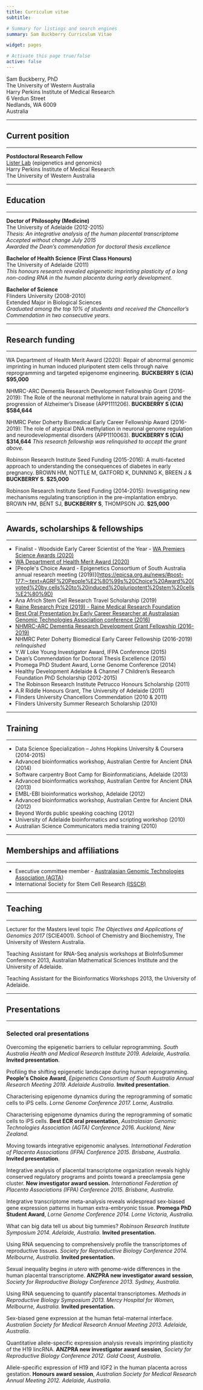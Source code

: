 ```yaml
---
title: Curriculum vitae
subtitle:

# Summary for listings and search engines
summary: Sam Buckberry Curriculum Vitae

widget: pages

# Activate this page true/false
active: false
---
```


Sam Buckberry, PhD   
The University of Western Australia  
Harry Perkins Institute of Medical Research  
6 Verdun Street  
Nedlands, WA 6009  
Australia

***

## Current position

***

**Postdoctoral Research Fellow**  
[Lister Lab](http://listerlab.org) (epigenetics and genomics)  
Harry Perkins Institute of Medical Research  
The University of Western Australia  

***

## Education

***

**Doctor of Philosophy (Medicine)**  
The University of Adelaide (2012-2015)  
*Thesis: An integrative analysis of the human placental transcriptome*  
*Accepted without change July 2015*  
*Awarded the Dean’s commendation for doctoral thesis excellence*

**Bachelor of Health Science (First Class Honours)**  
The University of Adelaide (2011)  
*This honours research revealed epigenetic imprinting plasticity of a long non-coding RNA in the human placenta during early development.*

**Bachelor of Science**  
Flinders University (2008-2010)  
Extended Major in Biological Sciences  
*Graduated among the top 10% of students and received the Chancellor’s Commendation in two consecutive years.*

***

## Research funding

***
WA Department of Health Merit Award (2020): Repair of abnormal genomic imprinting in human induced pluripotent stem cells through naive reprogramming and targeted epigenome engineering. **BUCKBERRY S (CIA) $95,000**

NHMRC-ARC Dementia Research Development Fellowship Grant (2016-2019): The Role of the neuronal methylome in natural brain ageing and the progression of Alzheimer’s Disease (APP1111206). **BUCKBERRY S (CIA) $584,644**

NHMRC Peter Doherty Biomedical Early Career Fellowship Award (2016-2019): The role of atypical DNA methylation in neuronal genome regulation and neurodevelopmental disorders (APP1110063). **BUCKBERRY S (CIA) $314,644** *This research fellowship was relinquished to accept the grant above.*

Robinson Research Institute Seed Funding (2015-2016): A multi-faceted approach to understanding the consequences of diabetes in early pregnancy.  BROWN HM, NOTTLE M, GATFORD K, DUNNING K, BREEN J & **BUCKBERRY S**. **$25,000**

Robinson Research Institute Seed Funding (2014-2015): Investigating new mechanisms regulating transcription in the pre-implantation embryo.
BROWN HM, BENT SJ, **BUCKBERRY S**, THOMPSON JG. **$25,000**

***

## Awards, scholarships & fellowships

***
* Finalist - Woodside Early Career Scientist of the Year - [WA Premiers Science Awards (2020)](https://www.wa.gov.au/organisation/department-of-jobs-tourism-science-and-innovation/premiers-science-awards#2020-premiers-science-award-winners:~:text=Dr%20Sam%20Buckberry,Fellow%20(The%20University%20of%20Western%20Australia))
* [WA Department of Health Merit Award (2020)](https://ww2.health.wa.gov.au/Articles/F_I/FutureHealth-WA/Merit-Awards/Merit-Awards-2019-20-recipients#phsocialmediacontent_0_linkedin:~:text=Merit%20Awards%20%E2%80%93%202019%2D2020%20recipients,-In)
* [People's Choice Award - Epigenetics Consortium of South Australia annual research meeting (2019)](https://epicsa.org.au/news/#post-177:~:text=AGRF%20People%E2%80%99s%20Choice%20Award%20(voted%20by,cells%20to%20induced%20pluripotent%20stem%20cells%E2%80%9D)
* Ana Africh Stem Cell Research Travel Scholarship (2019)
* [Raine Research Prize (2019) - Raine Medical Research Foundation](http://rainefoundation.org.au/funding/raine-research-prize/raine-research-prize-previous-recipients/)
* [Best Oral Presentation by Early Career Researcher at Australasian Genomic Technologies Association conference (2016)](https://www.agtagenomics.org.au/conferences/past-conference-prizes/)
* [NHMRC-ARC Dementia Research Development Grant Fellowship (2016-2019)](https://www.nhmrc.gov.au/research-policy/research-priorities/dementia/boosting-dementia-research-initiative/nhmrc-arc-dementia-fellowships#download:~:text=ARC%20Dementia%20research%20development%20fellowships%20outcomes)
* NHMRC Peter Doherty Biomedical Early Career Fellowship (2016-2019) *relinquished*
* Y.W Loke Young Investigator Award, IFPA Conference (2015)
* Dean’s Commendation for Doctoral Thesis Excellence (2015)
* Promega PhD Student Award, Lorne Genome Conference (2014)
* Healthy Development Adelaide & Channel 7 Children’s Research Foundation PhD Scholarship (2012-2015)
* The Robinson Research Institute Petrucco Honours Scholarship (2011)
* A.R Riddle Honours Grant, The University of Adelaide (2011)
* Flinders University Chancellors Commendation (2010 & 2011)
* Flinders University Summer Research Scholarship (2010)

***

## Training

***

* Data Science Specialization – Johns Hopkins University & Coursera (2014-2015)
* Advanced bioinformatics workshop, Australian Centre for Ancient DNA (2014)
* Software carpentry Boot Camp for Bioinformaticians, Adelaide (2013)
* Advanced bioinformatics workshop, Australian Centre for Ancient DNA (2013)
* EMBL-EBI bioinformatics workshop, Adelaide (2012)
* Advanced bioinformatics workshop, Australian Centre for Ancient DNA (2012)
* Beyond Words public speaking coaching (2012)
* University of Adelaide bioinformatics and scripting workshop (2010)
* Australian Science Communicators media training (2010)

***

## Memberships and affiliations

***

* Executive committee member  - [Australasian Genomic Technologies Association (AGTA)](http://www.agtagenomics.org.au/)
* International Society for Stem Cell Research [(ISSCR)](https://www.isscr.org/)

***

## Teaching

***

Lecturer for the Masters level topic *The Objectives and Applications of Genomics 2017* (SCIE4001). School of Chemistry and Biochemistry, The University of Western Australia.

Teaching Assistant for RNA-Seq analysis workshops at BioInfoSummer Conference 2013, Australian Mathematical Sciences Institute and the University of Adelaide.

Teaching Assistant for the Bioinformatics Workshops 2013, the University of Adelaide.

***

## Presentations

***

### Selected oral presentations

Overcoming the epigenetic barriers to cellular reprogramming. *South Australia Health and Medical Research Institute 2019. Adelaide, Australia.* **Invited presentation**.  

Profiling the shifting epigenetic landscape during human reprogramming. **People's Choice Award**, *Epigenetics Consortium of South Australia Annual Research Meeting 2019. Adelaide Australia.* **Invited presentation**.

Characterising epigenome dynamics during the reprogramming of somatic cells to iPS cells. *Lorne Genome Conference 2017. Lorne, Australia.*

Characterising epigenome dynamics during the reprogramming of somatic cells to iPS cells. **Best ECR oral presentation**, *Australasian Genomic Technologies Association (AGTA) Conference 2016. Auckland, New Zealand.*

Moving towards integrative epigenomic analyses. *International Federation of Placenta Associations (IFPA) Conference 2015. Brisbane, Australia.* **Invited presentation**.

Integrative analysis of placental transcriptome organization reveals highly conserved regulatory programs and points toward a preeclampsia gene cluster.
**New investigator award session.** *International Federation of Placenta Associations (IFPA) Conference 2015. Brisbane, Australia.*

Integrative transcriptome meta-analysis reveals widespread sex-biased gene expression patterns in human extra-embryonic tissue. **Promega PhD Student Award**, *Lorne Genome Conference 2014. Lorne Victoria, Australia.*

What can big data tell us about big tummies? *Robinson Research Institute Symposium 2014. Adelaide, Australia.* **Invited presentation.**

Using RNA sequencing to comprehensively profile the transcriptomes of reproductive tissues. *Society for Reproductive Biology Conference 2014. Melbourne, Australia.* **Invited presentation.**

Sexual inequality begins *in utero* with genome-wide differences in the human placental transcriptome. **ANZPRA new investigator award session**,
*Society for Reproductive Biology Conference 2013. Sydney, Australia.*

Using RNA sequencing to quantify placental transcriptomes. *Methods in Reproductive Biology Symposium 2013. Mercy Hospital for Women, Melbourne, Australia.* **Invited presentation.**

Sex-biased gene expression at the human fetal-maternal interface. *Australian Society for Medical Research Annual Meeting 2013. Adelaide, Australia.*

Quantitative allele-specific expression analysis reveals imprinting plasticity of the H19 lincRNA. **ANZPRA new investigator award session**,
*Society for Reproductive Biology Conference 2012. Gold Coast, Australia.*

Allele-specific expression of H19 and IGF2 in the human placenta across gestation. **Honours award session**, *Australian Society for Medical Research Annual Meeting 2012. Adelaide, Australia*.
